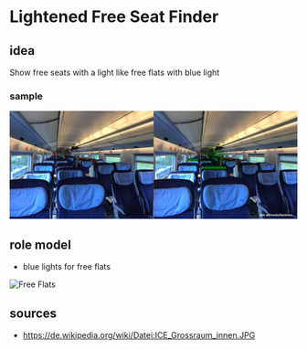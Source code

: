 # Lightened Free Seat Finder

## idea
Show free seats with a light like free flats with blue light

### sample
![Sample](01_sample.jpg)

## role model
* blue lights for free flats

![Free Flats](https://media04.berliner-woche.de/article/2015/01/20/6/183176_L.jpg?1537258529)

## sources
* https://de.wikipedia.org/wiki/Datei:ICE_Grossraum_innen.JPG
